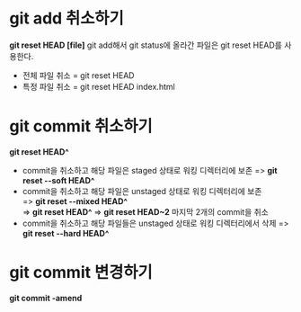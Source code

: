 # git add 취소하기
**git reset HEAD [file]**
git add해서 git status에 올라간 파일은 git reset HEAD를 사용한다.   
- 전체 파일 취소 = git reset HEAD
- 특정 파일 취소 = git reset HEAD index.html

   
# git commit 취소하기
**git reset HEAD^**
- commit을 취소하고 해당 파일은 staged 상태로 워킹 디렉터리에 보존 => **git reset --soft HEAD^**
- commit을 취소하고 해당 파일은 unstaged 상태로 워킹 디렉터리에 보존   
=> **git reset --mixed HEAD^**   
=> **git reset HEAD^** 
=> **git reset HEAD~2** 마지막 2개의 commit을 취소
- commit을 취소하고 해당 파일들은 unstaged 상태로 워킹 디렉터리에서 삭제 => **git reset --hard HEAD^**


# git commit 변경하기
**git commit -amend**
